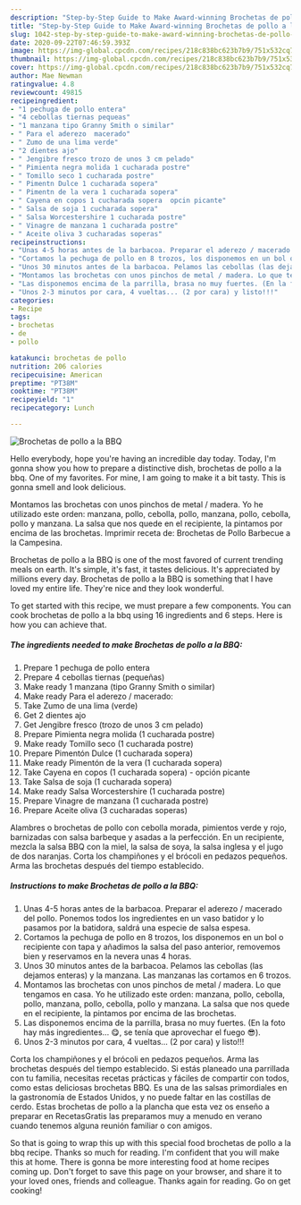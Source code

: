 ```yaml
---
description: "Step-by-Step Guide to Make Award-winning Brochetas de pollo a la BBQ"
title: "Step-by-Step Guide to Make Award-winning Brochetas de pollo a la BBQ"
slug: 1042-step-by-step-guide-to-make-award-winning-brochetas-de-pollo-a-la-bbq
date: 2020-09-22T07:46:59.393Z
image: https://img-global.cpcdn.com/recipes/218c838bc623b7b9/751x532cq70/brochetas-de-pollo-a-la-bbq-foto-principal.jpg
thumbnail: https://img-global.cpcdn.com/recipes/218c838bc623b7b9/751x532cq70/brochetas-de-pollo-a-la-bbq-foto-principal.jpg
cover: https://img-global.cpcdn.com/recipes/218c838bc623b7b9/751x532cq70/brochetas-de-pollo-a-la-bbq-foto-principal.jpg
author: Mae Newman
ratingvalue: 4.8
reviewcount: 49815
recipeingredient:
- "1 pechuga de pollo entera"
- "4 cebollas tiernas pequeas"
- "1 manzana tipo Granny Smith o similar"
- " Para el aderezo  macerado"
- " Zumo de una lima verde"
- "2 dientes ajo"
- " Jengibre fresco trozo de unos 3 cm pelado"
- " Pimienta negra molida 1 cucharada postre"
- " Tomillo seco 1 cucharada postre"
- " Pimentn Dulce 1 cucharada sopera"
- " Pimentn de la vera 1 cucharada sopera"
- " Cayena en copos 1 cucharada sopera  opcin picante"
- " Salsa de soja 1 cucharada sopera"
- " Salsa Worcestershire 1 cucharada postre"
- " Vinagre de manzana 1 cucharada postre"
- " Aceite oliva 3 cucharadas soperas"
recipeinstructions:
- "Unas 4-5 horas antes de la barbacoa. Preparar el aderezo / macerado del pollo. Ponemos todos los ingredientes en un vaso batidor y lo pasamos por la batidora, saldrá una especie de salsa espesa."
- "Cortamos la pechuga de pollo en 8 trozos, los disponemos en un bol o recipiente con tapa y añadimos la salsa del paso anterior, removemos bien y reservamos en la nevera unas 4 horas."
- "Unos 30 minutos antes de la barbacoa. Pelamos las cebollas (las dejamos enteras) y la manzana. Las manzanas las cortamos en 6 trozos."
- "Montamos las brochetas con unos pinchos de metal / madera. Lo que tengamos en casa. Yo he utilizado este orden: manzana, pollo, cebolla, pollo, manzana, pollo, cebolla, pollo y manzana. La salsa que nos quede en el recipiente, la pintamos por encima de las brochetas."
- "Las disponemos encima de la parrilla, brasa no muy fuertes. (En la foto hay más ingredientes... 😋, se tenía que aprovechar el fuego 😎)."
- "Unos 2-3 minutos por cara, 4 vueltas... (2 por cara) y listo!!!"
categories:
- Recipe
tags:
- brochetas
- de
- pollo

katakunci: brochetas de pollo 
nutrition: 206 calories
recipecuisine: American
preptime: "PT38M"
cooktime: "PT38M"
recipeyield: "1"
recipecategory: Lunch

---
```



![Brochetas de pollo a la BBQ](https://img-global.cpcdn.com/recipes/218c838bc623b7b9/751x532cq70/brochetas-de-pollo-a-la-bbq-foto-principal.jpg)

Hello everybody, hope you're having an incredible day today. Today, I'm gonna show you how to prepare a distinctive dish, brochetas de pollo a la bbq. One of my favorites. For mine, I am going to make it a bit tasty. This is gonna smell and look delicious.

Montamos las brochetas con unos pinchos de metal / madera. Yo he utilizado este orden: manzana, pollo, cebolla, pollo, manzana, pollo, cebolla, pollo y manzana. La salsa que nos quede en el recipiente, la pintamos por encima de las brochetas. Imprimir receta de: Brochetas de Pollo Barbecue a la Campesina.

Brochetas de pollo a la BBQ is one of the most favored of current trending meals on earth. It's simple, it's fast, it tastes delicious. It's appreciated by millions every day. Brochetas de pollo a la BBQ is something that I have loved my entire life. They're nice and they look wonderful.


To get started with this recipe, we must prepare a few components. You can cook brochetas de pollo a la bbq using 16 ingredients and 6 steps. Here is how you can achieve that.

<!--inarticleads1-->

##### The ingredients needed to make Brochetas de pollo a la BBQ:

1. Prepare 1 pechuga de pollo entera
1. Prepare 4 cebollas tiernas (pequeñas)
1. Make ready 1 manzana (tipo Granny Smith o similar)
1. Make ready  Para el aderezo / macerado:
1. Take  Zumo de una lima (verde)
1. Get 2 dientes ajo
1. Get  Jengibre fresco (trozo de unos 3 cm pelado)
1. Prepare  Pimienta negra molida (1 cucharada postre)
1. Make ready  Tomillo seco (1 cucharada postre)
1. Prepare  Pimentón Dulce (1 cucharada sopera)
1. Make ready  Pimentón de la vera (1 cucharada sopera)
1. Take  Cayena en copos (1 cucharada sopera) - opción picante
1. Take  Salsa de soja (1 cucharada sopera)
1. Make ready  Salsa Worcestershire (1 cucharada postre)
1. Prepare  Vinagre de manzana (1 cucharada postre)
1. Prepare  Aceite oliva (3 cucharadas soperas)


Alambres o brochetas de pollo con cebolla morada, pimientos verde y rojo, barnizadas con salsa barbeque y asadas a la perfección. En un recipiente, mezcla la salsa BBQ con la miel, la salsa de soya, la salsa inglesa y el jugo de dos naranjas. Corta los champiñones y el brócoli en pedazos pequeños. Arma las brochetas después del tiempo establecido. 

<!--inarticleads2-->

##### Instructions to make Brochetas de pollo a la BBQ:

1. Unas 4-5 horas antes de la barbacoa. Preparar el aderezo / macerado del pollo. Ponemos todos los ingredientes en un vaso batidor y lo pasamos por la batidora, saldrá una especie de salsa espesa.
1. Cortamos la pechuga de pollo en 8 trozos, los disponemos en un bol o recipiente con tapa y añadimos la salsa del paso anterior, removemos bien y reservamos en la nevera unas 4 horas.
1. Unos 30 minutos antes de la barbacoa. Pelamos las cebollas (las dejamos enteras) y la manzana. Las manzanas las cortamos en 6 trozos.
1. Montamos las brochetas con unos pinchos de metal / madera. Lo que tengamos en casa. Yo he utilizado este orden: manzana, pollo, cebolla, pollo, manzana, pollo, cebolla, pollo y manzana. La salsa que nos quede en el recipiente, la pintamos por encima de las brochetas.
1. Las disponemos encima de la parrilla, brasa no muy fuertes. (En la foto hay más ingredientes... 😋, se tenía que aprovechar el fuego 😎).
1. Unos 2-3 minutos por cara, 4 vueltas... (2 por cara) y listo!!!


Corta los champiñones y el brócoli en pedazos pequeños. Arma las brochetas después del tiempo establecido. Si estás planeado una parrillada con tu familia, necesitas recetas prácticas y fáciles de compartir con todos, como estas deliciosas brochetas BBQ. Es una de las salsas primordiales en la gastronomía de Estados Unidos, y no puede faltar en las costillas de cerdo. Estas brochetas de pollo a la plancha que esta vez os enseño a preparar en RecetasGratis las preparamos muy a menudo en verano cuando tenemos alguna reunión familiar o con amigos. 

So that is going to wrap this up with this special food brochetas de pollo a la bbq recipe. Thanks so much for reading. I'm confident that you will make this at home. There is gonna be more interesting food at home recipes coming up. Don't forget to save this page on your browser, and share it to your loved ones, friends and colleague. Thanks again for reading. Go on get cooking!
